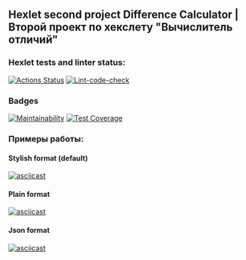 ## Hexlet second project Difference Calculator | Второй проект по хекслету "Вычислитель отличий"


### Hexlet tests and linter status:
[![Actions Status](https://github.com/Maykolson/frontend-project-46/workflows/hexlet-check/badge.svg)](https://github.com/Maykolson/frontend-project-46/actions) [![Lint-code-check](https://github.com/Maykolson/frontend-project-46/actions/workflows/main.yml/badge.svg)](https://github.com/Maykolson/frontend-project-46/actions/workflows/main.yml)

### Badges
[![Maintainability](https://api.codeclimate.com/v1/badges/54b0048c5da9b6f79160/maintainability)](https://codeclimate.com/github/Maykolson/frontend-project-46/maintainability) [![Test Coverage](https://api.codeclimate.com/v1/badges/54b0048c5da9b6f79160/test_coverage)](https://codeclimate.com/github/Maykolson/frontend-project-46/test_coverage)

### Примеры работы:
#### Stylish format (default)
[![asciicast](https://asciinema.org/a/OQcAkKxtzKfmbSx5E0KLedZmr.svg)](https://asciinema.org/a/OQcAkKxtzKfmbSx5E0KLedZmr)

#### Plain format
[![asciicast](https://asciinema.org/a/AgSmUwYBdcKi4k63goYheUK8h.svg)](https://asciinema.org/a/AgSmUwYBdcKi4k63goYheUK8h)

#### Json format
[![asciicast](https://asciinema.org/a/dBP45h4K8k2VvNknRG3kkRYZf.svg)](https://asciinema.org/a/dBP45h4K8k2VvNknRG3kkRYZf)